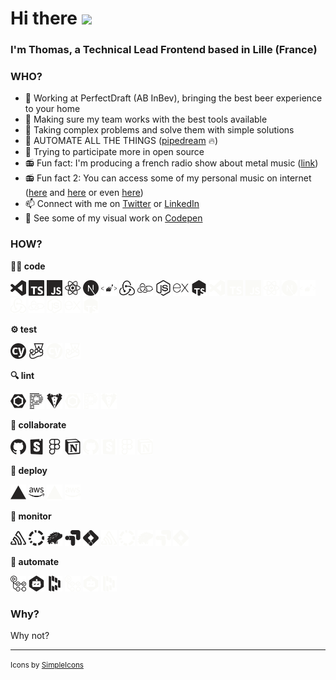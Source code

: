 # Hi there <img src="https://media.giphy.com/media/hvRJCLFzcasrR4ia7z/giphy.gif" width="25">

### I'm Thomas, a Technical Lead Frontend based in Lille (France)

### **WHO?**

- 🍻 Working at PerfectDraft (AB InBev), bringing the best beer experience to your home
- 🤝 Making sure my team works with the best tools available
- 🤔 Taking complex problems and solve them with simple solutions
- 🎉 AUTOMATE ALL THE THINGS ([pipedream](https://pipedream.com/) 🔥)
- 🚀 Trying to participate more in open source
- 📻 Fun fact: I'm producing a french radio show about metal music ([link][RMDW])
- 📻 Fun fact 2: You can access some of my personal music on internet ([here][tbspotify] and [here][tbsc] or even [here][mcsc])
- 📫 Connect with me on [Twitter][twitter] or [LinkedIn][linkedin]
- 💅 See some of my visual work on [Codepen][codepen]

### **HOW?**

**🧑‍💻 code**

<img width="25" src="icons/dark/visualstudiocode.svg#gh-light-mode-only" alt='visualstudiocode' title='visualstudiocode' /> <img width="25" src="icons/dark/typescript.svg#gh-light-mode-only" alt='typescript'  title='typescript' /> <img width="25" src="icons/dark/javascript.svg#gh-light-mode-only" alt='javascript' title='javascript' /> <img width="25" src="icons/dark/react.svg#gh-light-mode-only" alt='react'  title='react' /> <img width="25" src="icons/dark/nextdotjs.svg#gh-light-mode-only" alt='nextdotjs' title='nextdotjs' /> <img width="25" src="icons/dark/styledcomponents.svg#gh-light-mode-only" alt='styledcomponents' title='styledcomponents' /> <img width="25" src="icons/dark/redux.svg#gh-light-mode-only" alt='redux' title='redux' /> <img width="25" src="icons/dark/reduxsaga.svg#gh-light-mode-only" alt='reduxsaga'  title='reduxsaga' /> <img width="25" src="icons/dark/nodedotjs.svg#gh-light-mode-only" alt='nodedotjs' title='nodedotjs' /> <img width="25" src="icons/dark/express.svg#gh-light-mode-only" alt='express' title='express' /> <img width="25" src="icons/dark/tsnode.svg#gh-light-mode-only" alt='tsnode' title='tsnode' />
<img width="25" src="icons/light/visualstudiocode.svg#gh-dark-mode-only" alt='visualstudiocode' title='visualstudiocode' /> <img width="25" src="icons/light/typescript.svg#gh-dark-mode-only" alt='typescript'  title='typescript' /> <img width="25" src="icons/light/javascript.svg#gh-dark-mode-only" alt='javascript' title='javascript' /> <img width="25" src="icons/light/react.svg#gh-dark-mode-only" alt='react'  title='react' /> <img width="25" src="icons/light/nextdotjs.svg#gh-dark-mode-only" alt='nextdotjs' title='nextdotjs' /> <img width="25" src="icons/light/styledcomponents.svg#gh-dark-mode-only" alt='styledcomponents' title='styledcomponents' /> <img width="25" src="icons/light/redux.svg#gh-dark-mode-only" alt='redux' title='redux' /> <img width="25" src="icons/light/reduxsaga.svg#gh-dark-mode-only" alt='reduxsaga'  title='reduxsaga' /> <img width="25" src="icons/light/nodedotjs.svg#gh-dark-mode-only" alt='nodedotjs' title='nodedotjs' /> <img width="25" src="icons/light/express.svg#gh-dark-mode-only" alt='express' title='express' /> <img width="25" src="icons/light/tsnode.svg#gh-dark-mode-only" alt='tsnode' title='tsnode' />

**⚙️ test**

<img width="25" src="icons/dark/cypress.svg#gh-light-mode-only" alt='cypress' title='cypress' /> <img width="25" src="icons/dark/jest.svg#gh-light-mode-only" alt='jest' title='jest' />
<img width="25" src="icons/light/cypress.svg#gh-dark-mode-only" alt='cypress' title='cypress' /> <img width="25" src="icons/light/jest.svg#gh-dark-mode-only" alt='jest' title='jest' />

**🔍 lint**

<img width="25" src="icons/dark/eslint.svg#gh-light-mode-only" alt='eslint' title='eslint' /> <img width="25" src="icons/dark/prettier.svg#gh-light-mode-only" alt='prettier' title='prettier' /> <img width="25" src="icons/dark/stylelint.svg#gh-light-mode-only" alt='stylelint' title='stylelint' />
<img width="25" src="icons/light/eslint.svg#gh-dark-mode-only" alt='eslint' title='eslint' /> <img width="25" src="icons/light/prettier.svg#gh-dark-mode-only" alt='prettier' title='prettier' /> <img width="25" src="icons/light/stylelint.svg#gh-dark-mode-only" alt='stylelint' title='stylelint' />

**🤝 collaborate**

<img width="25" src="icons/dark/github.svg#gh-light-mode-only" alt='github' title='github' /> <img width="25" src="icons/dark/storybook.svg#gh-light-mode-only" alt='storybook' title='storybook' /> <img width="25" src="icons/dark/figma.svg#gh-light-mode-only" alt='figma' title='figma' /> <img width="25" src="icons/dark/notion.svg#gh-light-mode-only" alt='notion' title='notion' />
<img width="25" src="icons/light/github.svg#gh-dark-mode-only" alt='github' title='github' /> <img width="25" src="icons/light/storybook.svg#gh-dark-mode-only" alt='storybook' title='storybook' /> <img width="25" src="icons/light/figma.svg#gh-dark-mode-only" alt='figma' title='figma' /> <img width="25" src="icons/light/notion.svg#gh-dark-mode-only" alt='notion' title='notion' />

**🚀 deploy**

<img width="25" src="icons/dark/vercel.svg#gh-light-mode-only" alt='vercel' title='vercel' /> <img width="25" src="icons/dark/amazonaws.svg#gh-light-mode-only" alt='amazonaws' title='amazonaws' />
<img width="25" src="icons/light/vercel.svg#gh-dark-mode-only" alt='vercel' title='vercel' /> <img width="25" src="icons/light/amazonaws.svg#gh-dark-mode-only" alt='amazonaws' title='amazonaws' />

**🚨 monitor**

<img width="25" src="icons/dark/sentry.svg#gh-light-mode-only" alt='sentry' title='sentry' /> <img width="25" src="icons/dark/codacy.svg#gh-light-mode-only" alt='codacy' title='codacy' /> <img width="25" src="icons/dark/percy.svg#gh-light-mode-only" alt='percy' title='percy' /> <img width="25" src="icons/dark/googleoptimize.svg#gh-light-mode-only" alt='googleoptimize' title='googleoptimize' /> <img width="25" src="icons/dark/googletagmanager.svg#gh-light-mode-only" alt='googletagmanager' title='googletagmanager' />
<img width="25" src="icons/light/sentry.svg#gh-dark-mode-only" alt='sentry' title='sentry' /> <img width="25" src="icons/light/codacy.svg#gh-dark-mode-only" alt='codacy' title='codacy' /> <img width="25" src="icons/light/percy.svg#gh-dark-mode-only" alt='percy' title='percy' /> <img width="25" src="icons/light/googleoptimize.svg#gh-dark-mode-only" alt='googleoptimize' title='googleoptimize' /> <img width="25" src="icons/light/googletagmanager.svg#gh-dark-mode-only" alt='googletagmanager' title='googletagmanager' />

**🤖 automate**

<img width="25" src="icons/dark/githubactions.svg#gh-light-mode-only" alt='githubactions' title='githubactions' /> <img width="25" src="icons/dark/dependabot.svg#gh-light-mode-only" alt='dependabot' title='dependabot' /> <img width="25" src="icons/dark/dashlane.svg#gh-light-mode-only" alt='dashlane' title='dashlane' />
<img width="25" src="icons/light/githubactions.svg#gh-dark-mode-only" alt='githubactions' title='githubactions' /> <img width="25" src="icons/light/dependabot.svg#gh-dark-mode-only" alt='dependabot' title='dependabot' /> <img width="25" src="icons/light/dashlane.svg#gh-dark-mode-only" alt='dashlane' title='dashlane' />

### **Why?**

Why not?

[RMDW]: https://open.spotify.com/show/2mMV1ZaQxrCi8NXwtmEwTv?si=a79bb64eeeed4c73
[twitter]: https://twitter.com/tombek
[linkedin]: https://www.linkedin.com/in/thomas-bekaert/
[codepen]: https://codepen.io/tbekaert
[tbspotify]: https://open.spotify.com/artist/3QATmlzrKWh8pfRtSN9WX3?si=nWZx6-F5QyuGtNit6oqEOg
[tbsc]: https://soundcloud.com/tom-bisley
[mcsc]: https://soundcloud.com/wearemooncalf

---

<small>Icons by [SimpleIcons](https://simpleicons.org/)</small>

<!-- https://codepen.io/sosuke/pen/Pjoqqp -->
